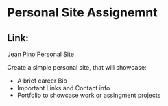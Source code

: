 # Personal Site Assignemnt

## Link: 
[Jean Pino Personal Site](fender190.github.io/personal_site/ "Jean Pino, Data Analyst")

Create a simple personal site, that will showcase:
- A brief career Bio
- Important Links and Contact info
- Portfolio to showcase work or assingment projects


